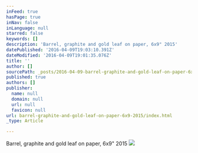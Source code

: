 ```yaml
---
inFeed: true
hasPage: true
inNav: false
inLanguage: null
starred: false
keywords: []
description: 'Barrel, graphite and gold leaf on paper, 6x9" 2015'
datePublished: '2016-04-09T19:03:10.391Z'
dateModified: '2016-04-09T19:01:35.076Z'
title: ''
author: []
sourcePath: _posts/2016-04-09-barrel-graphite-and-gold-leaf-on-paper-6x9-2015.md
published: true
authors: []
publisher:
  name: null
  domain: null
  url: null
  favicon: null
url: barrel-graphite-and-gold-leaf-on-paper-6x9-2015/index.html
_type: Article

---
```

Barrel, graphite and gold leaf on paper, 6x9" 2015
![](https://the-grid-user-content.s3-us-west-2.amazonaws.com/f172491c-c105-4f78-a48b-61a97305a2fb.jpg)